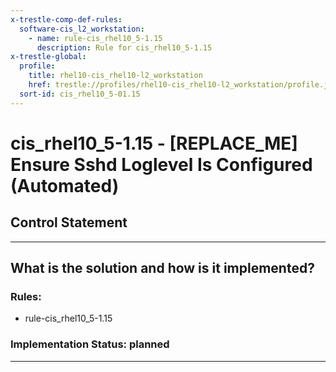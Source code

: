 ```yaml
---
x-trestle-comp-def-rules:
  software-cis_l2_workstation:
    - name: rule-cis_rhel10_5-1.15
      description: Rule for cis_rhel10_5-1.15
x-trestle-global:
  profile:
    title: rhel10-cis_rhel10-l2_workstation
    href: trestle://profiles/rhel10-cis_rhel10-l2_workstation/profile.json
  sort-id: cis_rhel10_5-01.15
---
```


# cis_rhel10_5-1.15 - \[REPLACE_ME\] Ensure Sshd Loglevel Is Configured (Automated)

## Control Statement

______________________________________________________________________

## What is the solution and how is it implemented?

<!-- For implementation status enter one of: implemented, partial, planned, alternative, not-applicable -->

<!-- Note that the list of rules under ### Rules: is read-only and changes will not be captured after assembly to JSON -->

<!-- Add control implementation description here for control: cis_rhel10_5-1.15 -->

### Rules:

  - rule-cis_rhel10_5-1.15

### Implementation Status: planned

______________________________________________________________________
